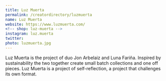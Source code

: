 ```yaml
---
title: Luz Muerta
permalink: /creatordirectory/luzmuerta
name: Luz Muerta
website: https://www.luzmuerta.com/
<!-- shop: luz-muerta -->
instagram: luz.muerta
twitter: 
photo: luzmuerta.jpg
---
```


Luz Muerta is the project of duo Jon Arbelaiz and Luna Fariña. Inspired by sustainability the two together create small batch collections and one off pieces. Luz Muerta is a project of self-reflection, a project that challenges its own format.